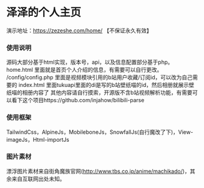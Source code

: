 # 泽泽的个人主页
演示地址：https://zezeshe.com/home/ 【不保证永久有效】

### 使用说明
源码大部分基于html实现，版本号，api，以及信息配置部分基于php。
home.html 里面就是首页个人介绍的信息，有需要可以自行更改。
/config/config.php 里面是视频模块引用的b站用户收藏/订阅id，可以改为自己需要的
index.html 里面tukuapi里面的di是写的b站壁纸喵的id，然后相册就展示壁纸喵的相册内容了
其他内容请自行摸索，开源版不含b站视频解析功能，有需要可以看下这个项目https://github.com/injahow/bilibili-parse

### 使用框架
TailwindCss，AlpineJs，MobileboneJs，SnowfallJs(自行魔改了下)，View-imageJs，Html-importJs

### 图片素材
漂浮图片素材来自街角魔族官网(http://www.tbs.co.jp/anime/machikado/)，其余来自互联网出处未知。
